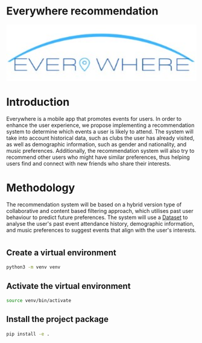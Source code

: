 # Everywhere recommendation
<img align="center" width="700" height="150" src="assets/logo.jpg" > 


#
# Introduction

Everywhere is a mobile app that promotes events for users. In order to enhance the user experience, we propose implementing a recommendation system to determine which events a user is likely to attend. The system will take into account historical data, such as clubs the user has already visited, as well as demographic information, such as gender and nationality, and music preferences. Additionally, the recommendation system will also try to recommend other users who might have similar preferences, thus helping users find and connect with new friends who share their interests.

# Methodology

The recommendation system will be based on a hybrid version type of collaborative and content based filtering  approach, which utilises past user behaviour to predict future preferences. The system will use a [Dataset](/docs/source/datasets.md) to analyse the user's past event attendance history, demographic information, and music preferences to suggest events that align with the user's interests.

#


## Create a virtual environment

```bash
python3 -m venv venv
```

## Activate the virtual environment

```bash
source venv/bin/activate
```

## Install the project package
```bash
pip install -e .
```